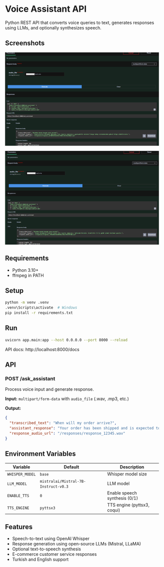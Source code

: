 # Voice Assistant API

Python REST API that converts voice queries to text, generates responses using LLMs, and optionally synthesizes speech.

## Screenshots

![Voice Assistant API Screenshot 1](Images/SS1.png)

![Voice Assistant API Screenshot 2](Images/SS2.png)

## Requirements

- Python 3.10+
- ffmpeg in PATH

## Setup

```bash
python -m venv .venv
.venv\Scripts\activate  # Windows
pip install -r requirements.txt
```

## Run

```bash
uvicorn app.main:app --host 0.0.0.0 --port 8000 --reload
```

API docs: http://localhost:8000/docs

## API

### POST /ask_assistant

Process voice input and generate response.

**Input:** `multipart/form-data` with `audio_file` (.wav, .mp3, etc.)

**Output:**
```json
{
  "transcribed_text": "When will my order arrive?",
  "assistant_response": "Your order has been shipped and is expected to be delivered within 2 business days.",
  "response_audio_url": "/responses/response_12345.wav"
}
```

## Environment Variables

| Variable | Default | Description |
|----------|---------|-------------|
| `WHISPER_MODEL` | `base` | Whisper model size |
| `LLM_MODEL` | `mistralai/Mistral-7B-Instruct-v0.3` | LLM model |
| `ENABLE_TTS` | `0` | Enable speech synthesis (0/1) |
| `TTS_ENGINE` | `pyttsx3` | TTS engine (pyttsx3, coqui) |

## Features

- Speech-to-text using OpenAI Whisper
- Response generation using open-source LLMs (Mistral, LLaMA)
- Optional text-to-speech synthesis
- E-commerce customer service responses
- Turkish and English support
